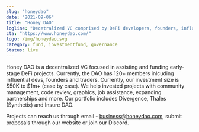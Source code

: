 ```yaml
---
slug: "honeydao"
date: "2021-09-06"
title: "Honey DAO"
logline: "Decetralized VC comprised by DeFi developers, founders, influencers and traders, funding early-stage projects related to DeFi and NFT. Our investment size is $50K to $1m+, and funding is processed in 14 days."
cta: "https://www.honeydao.com/"
logo: /img/honeydao.svg
category: fund, investmentfund, governance
Status: live
---
```


Honey DAO is a decentralized VC focused in assisting and funding early-stage DeFi projects. Currently, the DAO has 120+ members inlcuding influential devs, founders and traders. Currently, our investment size is $50K to $1m+ (case by case). We help invested projects with community management, code review, graphics, job assistance, expanding partnerships and more. Our portfolio includes Divergence, Thales (Synthetix) and Insure DAO. 

Projects can reach us through email - business@honeydao.com, submit proposals through our website or join our Discord.

